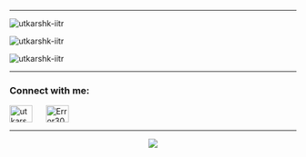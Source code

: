 <hr>
<p><img align="center" src="https://github-readme-stats.vercel.app/api?username=utkarshk-iitr&show_icons=true&locale=en&layout=compact" alt="utkarshk-iitr" /></p>
<p><img align="center" src="https://github-readme-stats.vercel.app/api/top-langs/?username=utkarshk-iitr&show_icons=true&locale=en&layout=compact" alt="utkarshk-iitr" /></p>
<p><img align="center" src="https://github-readme-streak-stats.herokuapp.com/?user=utkarshk-iitr" alt="utkarshk-iitr" /></p>
<hr>

<h3 align="left">Connect with me:</h3>
<a href="https://www.linkedin.com/in/utkarsh-kumar-95740130b/" target="blank"><img align="center" src="https://raw.githubusercontent.com/rahuldkjain/github-profile-readme-generator/master/src/images/icons/Social/linked-in-alt.svg" alt="utkarsh-kumar-95740130b" height="30" width="40" /></a>
&nbsp;&nbsp;&nbsp;&nbsp;
<a href="https://codeforces.com/profile/Error303-CodeNotFound" target="blank"><img align="center" src="https://raw.githubusercontent.com/rahuldkjain/github-profile-readme-generator/master/src/images/icons/Social/codeforces.svg" alt="Error303-CodeNotFound" height="30" width="40" /></a>
</p>

-------

<p align = "center"><a href = "https://thispersondoesnotexist.com/"><img src="https://skillicons.dev/icons?i=c,cpp,latex,py,vscode,git,github,mysql,godot,md,html,css,js" /></a></p>
